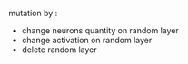 mutation by :
- change neurons quantity on random layer
- change activation on random layer
- delete random layer